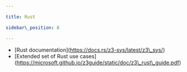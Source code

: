 ```yaml
---

title: Rust

sidebar\_position: 8

---
```




* \[Rust documentation](https://docs.rs/z3-sys/latest/z3\_sys/)
* \[Extended set of Rust use cases](https://microsoft.github.io/z3guide/static/doc/z3\_rust\_guide.pdf)
